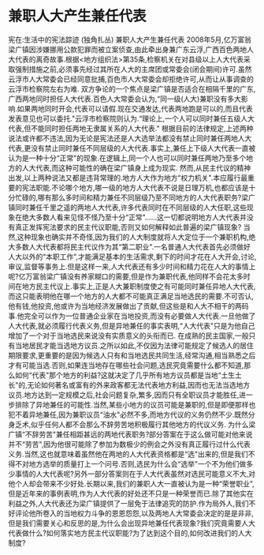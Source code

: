 # 兼职人大产生兼任代表

宪在:生活中的宪法踪迹 (独角扎丛)
兼职人大产生兼任代表
2008年5月,亿万富翁梁广镇因涉嫌挪用公款犯罪而被立案侦查,由此牵出身兼广东云浮,广西百色两地人大代表的离奇故事.根据<地方组织法>第35条,检察机关在对县级以上人大代表采取强制措施之前,必须事先经过其所在人大的主席团或常委会(闭会期间)许可.虽然云浮市人大常委会已经同意批捕,百色市人大常委会却拒绝许可,从而让从事调查的云浮市检察院左右为难.
双方争论的一个焦点是梁广镇是否适合在相隔千里的广东,广西两地同时担任人大代表.百色人大常委会认为,“同一级(人大)兼职没有多大影响.如果两地同时开会,代表可以请假.现在交通发达,代表两地跑是可以的,而且代表发表意见也可以委托."云浮市检察院则认为.“理论上,一个人可以同时兼任五级人大代表,但不能同时担任两地无隶属关系的人大代表."
根据目前的法律规定,上述两种说法或许都不违法,因为无论是宪法还是人大选举法都没有禁止同时兼任两地人大代表,更没有禁止同时兼任不同层级的人大代表.事实上,兼任上下级人大代表一直被认为是一种十分“正常"的现象.在逻辑上,同一个人也可以同时兼任两地乃至多个地方的人大代表,而这种可能性的确在梁广镇身上成为现实.
然而,从民主代议的精神出发,以上两种说法又都是违背常理的.地方人大作为地方“权力机关".本应履行最重要的宪法职能.不论哪个地方,哪一级的地方人大代表不说是日理万机,也都应该是十分忙碌的,哪有那么多时间和精力兼任不同层级乃至不同地方的人大代表职务?梁广镇同时兼任千里之遥的两地人大代表,许多代表同时在不同层级的人大任职,这些现象在绝大多数人看来见怪不怪乃至十分“正常"......这一切都说明地方人大代表并没有真正发挥宪法要求的民主代议职能,否则又如何解释如此普遍的梁广镇现象?
当然,这种现象也确实并不奇怪,因为我们的人大制度就将人大定位于一个兼职机构,绝大多数人大代表都将民主代议作为其“第二职业".一名普通人大代表首先必须做好人大以外的“本职工作",才能满足基本的生活需求,剩下的时间才花在人大开会,讨论,审议,监督等事务上.但是这样一来,人大代表还有多少时间和精力花在人大的事情上呢?亿万富翁梁广镇没有养家糊口的需要,但是作为兼职代表,他同样不会花太多时间在地方民主代议上.事实上,正是人大兼职制度使之有可能同时兼任异地人大代表,而这只能表明他在哪一个地方的人大都不可能真正满足当地选民的需要.不可否认,他有钱,他投资,他或许为当地经济发展做出了贡献,但这些是和人大不相干的两码事.他完全可以作为一位普通企业家在当地投资,而没有必要做人大代表.一旦他做了人大代表,就必须履行代表义务,但是异地兼任的事实表明,“人大代表"只是为他自己增加了一个对于当地选民来说没有实质意义的头衔而已.
在成熟的民主国家,一般只有当地居民才能当选地方议员.之所以如此,不仅因为法律可能规定了候选人的居住期限要求,更重要的是因为候选人只有和当地选民共同生活,经常沟通,相当熟悉之后才有可能当选.否则,如果连当地存在哪些社会问题,选民究竟需要什么都不知道,那么如何“代表"那个地方的利益?这就决定了几乎所有地方议员都是当地“土生土长"的,无论如何著名或富有的外来政客都无法代表地方利益,因而也无法当选地方议员.地方达到一定规模之后,社会问题复杂,繁多,因而只有全职议员才能胜任,进一步排除了异地兼任的可能性.当然,某些小地方的议员可能是兼职的,但是即便那样也犯不着异地兼任,因为兼职议员“油水"必然不多,而地方代议的义务仍然不少.既然分身乏术,似乎任何人都不会那么不辞劳苦地积极履行其他地方的代议义务.
为什么梁广镇“不辞劳苦"兼任相距甚远的两地代表职务?部分答案在于这么做可能对他来说并不“劳苦",因为他很可能除了参加为数极少的例会之外没有真正履行过什么代表义务.当然,这也就意味着虽然他在两地的人大代表资格都是“选"出来的,但是我们不得不对地方选举的质量打上一个问号.否则,选民为什么会“选举"一个不为他们做多少事情的人大代表呢?另外一部分答案则在于人大代表虽然对选民可能意义不大,对他个人却会带来不少好处.长期以来,我们的兼职人大一直被认为是一种“荣誉职业",但是近年来的事例表明,作为人大代表的好处还不只是一种荣誉而已.除了其他实在利益之外,人大代表还为梁广镇提供了一层免于法律追究的防护.作为局外人,我们不好评论他所卷入的当地权力斗争的恩恩怨怨,以及两地人大常委会决定的是是非非,但是我们需要关心和反思的是,为什么会出现异地兼任代表现象?我们究竟需要人大代表做什么?如何落实地方民主代议职能?为了达到这个目的,如何改进我们的人大制度?